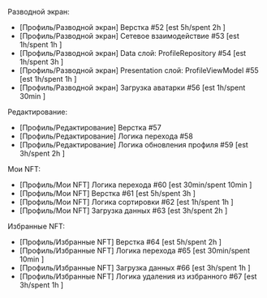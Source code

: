Разводной экран:

 - [Профиль/Разводной экран] Верстка #52 [est 5h/spent 2h ]
 - [Профиль/Разводной экран] Сетевое взаимодействие #53 [est 1h/spent 1h ]
 - [Профиль/Разводной экран] Data слой: ProfileRepository  #54 [est 1h/spent 3h ]
 - [Профиль/Разводной экран] Presentation слой: ProfileViewModel #55 [est 1h/spent 1h ]
 - [Профиль/Разводной экран] Загрузка аватарки #56 [est 1h/spent 30min ]
 
Редактирование:

 - [Профиль/Редактирование] Верстка #57
 - [Профиль/Редактирование] Логика перехода #58
 - [Профиль/Редактирование] Логика обновления профиля #59 [est 3h/spent 2h ]
 
Мои NFT:

 - [Профиль/Мои NFT] Логика перехода #60 [est 30min/spent 10min ]
 - [Профиль/Мои NFT] Верстка #61 [est 5h/spent 3h ]
 - [Профиль/Мои NFT] Логика сортировки #62 [est 1h/spent 1h ]
 - [Профиль/Мои NFT] Загрузка данных #63 [est 3h/spent 2h ]
 
Избранные NFT:

 - [Профиль/Избранные NFT] Верстка #64 [est 5h/spent 2h ]
 - [Профиль/Избранные NFT] Логика перехода #65 [est 30min/spent 10min ]
 - [Профиль/Избранные NFT] Загрузка данных #66 [est 3h/spent 1h ]
 - [Профиль/Избранные NFT] Логика удаления из избранного #67 [est 3h/spent 1h ]
